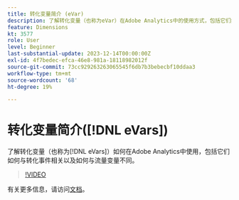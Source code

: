 ```yaml
---
title: 转化变量简介 (eVar)
description: 了解转化变量（也称为eVar）在Adobe Analytics中的使用方式，包括它们如何与转化事件相关以及如何与流量变量不同。
feature: Dimensions
kt: 3577
role: User
level: Beginner
last-substantial-update: 2023-12-14T00:00:00Z
exl-id: 4f7bedec-efca-46e8-981a-18118982012f
source-git-commit: 73cc929263263065545f6db7b3bebecbf10ddaa3
workflow-type: tm+mt
source-wordcount: '68'
ht-degree: 19%

---
```


# 转化变量简介([!DNL eVars])

了解转化变量（也称为[!DNL eVars]）如何在Adobe Analytics中使用，包括它们如何与转化事件相关以及如何与流量变量不同。

>[!VIDEO](https://video.tv.adobe.com/v/28759/?quality=12&learn=on)

有关更多信息，请访问[文档](https://experienceleague.adobe.com/docs/analytics/components/dimensions/evar.html)。
